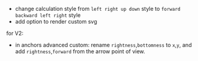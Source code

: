 - change calculation style from `left right up down` style to `forward backward left right` style
- add option to render custom svg

for V2:

- in anchors advanced custom: rename `rightness`,`bottomness` to `x`,`y`, and add `rightness`,`forward` from the arrow
  point of view.
